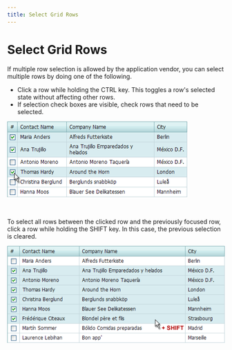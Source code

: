 ```yaml
---
title: Select Grid Rows
---
```

# Select Grid Rows
If multiple row selection is allowed by the application vendor, you can select multiple rows by doing one of the following.
* Click a row while holding the CTRL key. This toggles a row's selected state without affecting other rows.
* If selection check boxes are visible, check rows that need to be selected.

![Selection](../../../images/Img7293.png)

&nbsp;

To select all rows between the clicked row and the previously focused row, click a row while holding the SHIFT key. In this case, the previous selection is cleared.

![MultiSelectShift](../../../images/Img7294.png)